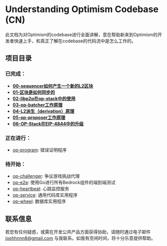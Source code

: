 # Understanding Optimism Codebase (CN)

此文档为对Optimism的codebase进行全面讲解，意在帮助新来到Optimism的开发者快速上手，和真正了解在codebase的代码流中是怎么工作的。

## 项目目录

### 已完成：

- [**00-sequencer如何产生一个新的L2区块**](https://github.com/joohhnnn/Understanding-Optimism-Codebase-CN/blob/main/sequencer/00-how-sequencer-generates-L2-blocks.md)
- [**01-区块是如何同步的**](https://github.com/joohhnnn/Understanding-Optimism-Codebase-CN/blob/main/sequencer/01-how-block-sync.md)
- [**02-libp2p在op-stack中的使用**](https://github.com/joohhnnn/Understanding-Optimism-Codebase-CN/blob/main/sequencer/02-how-optimism-use-libp2p.md)
- [**03-op-batcher工作原理**](https://github.com/joohhnnn/Understanding-Optimism-Codebase-CN/blob/main/sequencer/03-how-batcher-works.md)
- [**04-L2派生（derivation）原理**](https://github.com/joohhnnn/Understanding-Optimism-Codebase-CN/blob/main/sequencer/04-how-derivation-works.md)
- [**05-op-proposer工作原理**](https://github.com/joohhnnn/Understanding-Optimism-Codebase-CN/blob/main/sequencer/05-how-proposer-works.md)
- [**06-OP-Stack在EIP-4844中的升级**](https://github.com/joohhnnn/Understanding-Optimism-Codebase-CN/blob/main/sequencer/06-Upgrade-of-OPStack-in-EIP-4844.md)

### 正在进行：

- [op-program](https://github.com/joohhnnn/Understanding-Optimism-Codebase-CN/tree/main/op-program): 错误证明程序

### 待开始：

- [op-challenger](https://github.com/joohhnnn/Understanding-Optimism-Codebase-CN/tree/main/op-challenger): 争议游戏挑战代理
- [op-e2e](https://github.com/joohhnnn/Understanding-Optimism-Codebase-CN/tree/main/op-e2e): 使用Go进行所有Bedrock组件的端到端测试
- [op-heartbeat](https://github.com/joohhnnn/Understanding-Optimism-Codebase-CN/tree/main/op-heartbeat): 心跳监控服务
- [op-service](https://github.com/joohhnnn/Understanding-Optimism-Codebase-CN/tree/main/op-service): 通用代码库实用程序
- [op-wheel](https://github.com/joohhnnn/Understanding-Optimism-Codebase-CN/tree/main/op-wheel): 数据库实用程序

## 联系信息

若您有任何疑惑，或需在开发公共产品方面获得协助，请随时通过电子邮件 [joohhnnn8@gmail.com](mailto:joohhnnn8@gmail.com) 与我联系。如我有空闲时间，将十分乐意提供帮助。

